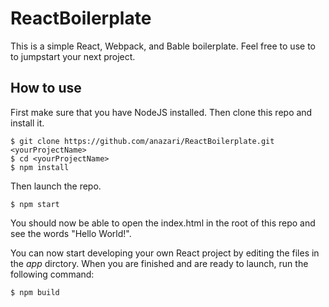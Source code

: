 # ReactBoilerplate
This is a simple React, Webpack, and Bable boilerplate. Feel free to use to to jumpstart your next project.

## How to use
First make sure that you have NodeJS installed. Then clone this repo and install it.

```
$ git clone https://github.com/anazari/ReactBoilerplate.git <yourProjectName>
$ cd <yourProjectName>
$ npm install
```
Then launch the repo.

```
$ npm start
```

You should now be able to open the index.html in the root of this repo and see the words "Hello World!".

You can now start developing your own React project by editing the files in the *app* dirctory. When you are finished and are ready to launch, run the following command:

```
$ npm build
```
